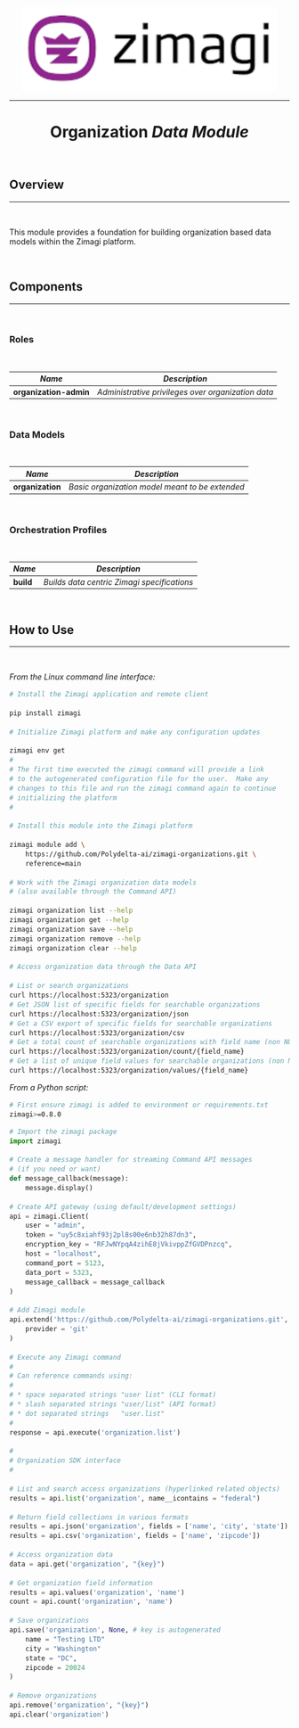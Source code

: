 <p align="center">
  <img width="460" height="150" src="assets/zimagi-logo.png">
</p>
<hr/>

<h1 align="center"><b>Organization</b> <i>Data Module</i></h1>
<br/>

## Overview
<hr/>
<br/>

This module provides a foundation for building organization based data models within the Zimagi platform.

<br/>

## Components
<hr/>
<br/>

### Roles
<br/>

| _Name_ | _Description_ |
| ---- | ----------- |
| **organization-admin** | _Administrative privileges over organization data_ |
<br/>

### Data Models
<br/>

| _Name_ | _Description_ |
| ---- | ----------- |
| **organization** | _Basic organization model meant to be extended_ |
<br/>

### Orchestration Profiles
<br/>

| _Name_ | _Description_ |
| ---- | ----------- |
| **build** | _Builds data centric Zimagi specifications_ |
<br/>

## How to Use
<hr/>
<br/>

_From the Linux command line interface:_

```bash
# Install the Zimagi application and remote client

pip install zimagi

# Initialize Zimagi platform and make any configuration updates

zimagi env get
#
# The first time executed the zimagi command will provide a link
# to the autogenerated configuration file for the user.  Make any
# changes to this file and run the zimagi command again to continue
# initializing the platform
#

# Install this module into the Zimagi platform

zimagi module add \
    https://github.com/Polydelta-ai/zimagi-organizations.git \
    reference=main

# Work with the Zimagi organization data models
# (also available through the Command API)

zimagi organization list --help
zimagi organization get --help
zimagi organization save --help
zimagi organization remove --help
zimagi organization clear --help

# Access organization data through the Data API

# List or search organizations
curl https://localhost:5323/organization
# Get JSON list of specific fields for searchable organizations
curl https://localhost:5323/organization/json
# Get a CSV export of specific fields for searchable organizations
curl https://localhost:5323/organization/csv
# Get a total count of searchable organizations with field name (non NULL)
curl https://localhost:5323/organization/count/{field_name}
# Get a list of unique field values for searchable organizations (non NULL)
curl https://localhost:5323/organization/values/{field_name}
```

_From a Python script:_

```bash
# First ensure zimagi is added to environment or requirements.txt
zimagi>=0.8.0
```

```python
# Import the zimagi package
import zimagi

# Create a message handler for streaming Command API messages
# (if you need or want)
def message_callback(message):
    message.display()

# Create API gateway (using default/development settings)
api = zimagi.Client(
    user = "admin",
    token = "uy5c8xiahf93j2pl8s00e6nb32h87dn3",
    encryption_key = "RFJwNYpqA4zihE8jVkivppZfGVDPnzcq",
    host = "localhost",
    command_port = 5123,
    data_port = 5323,
    message_callback = message_callback
)

# Add Zimagi module
api.extend('https://github.com/Polydelta-ai/zimagi-organizations.git', 'main',
    provider = 'git'
)

# Execute any Zimagi command
#
# Can reference commands using:
#
# * space separated strings "user list" (CLI format)
# * slash separated strings "user/list" (API format)
# * dot separated strings   "user.list"
#
response = api.execute('organization.list')

#
# Organization SDK interface
#

# List and search access organizations (hyperlinked related objects)
results = api.list('organization', name__icontains = "federal")

# Return field collections in various formats
results = api.json('organization', fields = ['name', 'city', 'state'])
results = api.csv('organization', fields = ['name', 'zipcode'])

# Access organization data
data = api.get('organization', "{key}")

# Get organization field information
results = api.values('organization', 'name')
count = api.count('organization', 'name')

# Save organizations
api.save('organization', None, # key is autogenerated
    name = "Testing LTD"
    city = "Washington"
    state = "DC",
    zipcode = 20024
)

# Remove organizations
api.remove('organization', "{key}")
api.clear('organization')
```